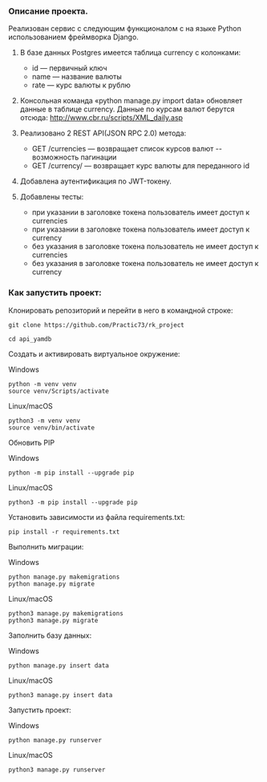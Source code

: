 ### Описание проекта.
Реализован сервис с следующим функционалом с на языке Python 
использованием фреймворка Django.
1. В базе данных Postgres имеется таблица currency c колонками:
    - id — первичный ключ
    - name — название валюты
    - rate — курс валюты к рублю

2. Консольная команда «python manage.py import data» обновляет данные в таблице currency. Данные
по курсам валют берутся отсюда: http://www.cbr.ru/scripts/XML_daily.asp

3. Реализовано 2 REST API(JSON RPC 2.0) метода:
    - GET /currencies — возвращает список курсов валют
        -- возможность пагинации
    - GET /currency/ — возвращает курс валюты для переданного id

4. Добавлена аутентификация по JWT-токену.

5. Добавлены тесты:
    - при указании в заголовке токена пользователь имеет доступ к currencies
    - при указании в заголовке токена пользователь имеет доступ к currency
    - без указания в заголовке токена пользователь не имеет доступ к currencies
    - без указания в заголовке токена пользователь не имеет доступ к currency

### Как запустить проект:

Клонировать репозиторий и перейти в него в командной строке:

```
git clone https://github.com/Practic73/rk_project
```

```
cd api_yamdb
```

Cоздать и активировать виртуальное окружение:

Windows
```
python -m venv venv
source venv/Scripts/activate
```
Linux/macOS
```
python3 -m venv venv
source venv/bin/activate
```

Обновить PIP

Windows
```
python -m pip install --upgrade pip
```
Linux/macOS
```
python3 -m pip install --upgrade pip
```

Установить зависимости из файла requirements.txt:

```
pip install -r requirements.txt
```

Выполнить миграции:

Windows
```
python manage.py makemigrations
python manage.py migrate
```

Linux/macOS
```
python3 manage.py makemigrations
python3 manage.py migrate
```

Заполнить базу данных:

Windows
```
python manage.py insert data
```

Linux/macOS
```
python3 manage.py insert data
```

Запустить проект:

Windows
```
python manage.py runserver
```

Linux/macOS
```
python3 manage.py runserver
```